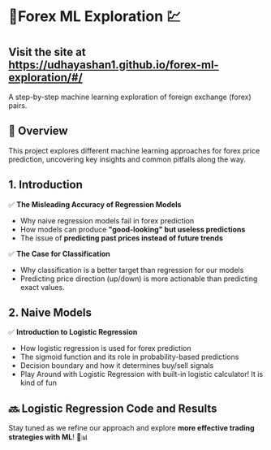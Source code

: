 # 💱**Forex ML Exploration** 💹
## Visit the site at https://udhayashan1.github.io/forex-ml-exploration/#/

A step-by-step machine learning exploration of foreign exchange (forex) pairs.

## **🚀 Overview**  
This project explores different machine learning approaches for forex price prediction, uncovering key insights and common pitfalls along the way. 

## **1. Introduction**
✅ **The Misleading Accuracy of Regression Models**  
- Why naive regression models fail in forex prediction  
- How models can produce **"good-looking" but useless predictions**  
- The issue of **predicting past prices instead of future trends**

✅ **The Case for Classification**  
- Why classification is a better target than regression for our models
- Predicting price direction (up/down) is more actionable than predicting exact values.

## 2. **Naive Models**
✅ **Introduction to Logistic Regression**
- How logistic regression is used for forex prediction
- The sigmoid function and its role in probability-based predictions
- Decision boundary and how it determines buy/sell signals
- Play Around with Logistic Regression with built-in logistic calculator! It is kind of fun

## 🔜 Logistic Regression Code and Results

Stay tuned as we refine our approach and explore **more effective trading strategies with ML**! 🚀📊
